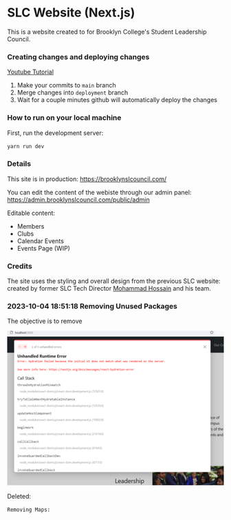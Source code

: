 # SLC Website (Next.js)
This is a website created to for Brooklyn College's Student Leadership Council.

### Creating changes and deploying changes

[Youtube Tutorial](https://www.youtube.com/watch?v=0STyL67p16M&ab_channel=NelsonWang)

1. Make your commits to `main` branch
2. Merge changes into `deployment` branch
3. Wait for a couple minutes github will automatically deploy the changes


### How to run on your local machine

First, run the development server:
```bash
yarn run dev
```
### Details
This site is in production:
https://brooklynslcouncil.com/

You can edit the content of the webiste through our admin panel:
https://admin.brooklynslcouncil.com/public/admin

Editable content:
- Members
- Clubs
- Calendar Events
- Events Page (WIP)

### Credits
The site uses the styling and overall design from the previous SLC website: 
created by former SLC Tech Director [Mohammad Hossain](https://github.com/mohhossain) and his team.


### 2023-10-04 18:51:18 Removing Unused Packages


The objective is to remove

![](./img/2023-10-04-18-54-30.png)


Deleted:


```
Removing Maps:


```
